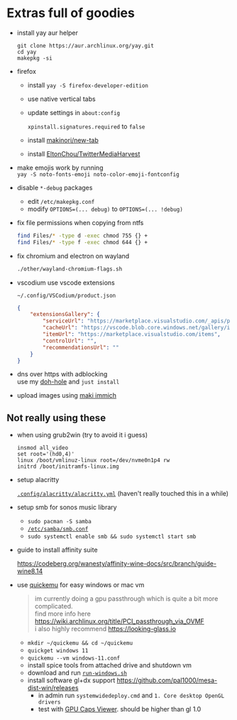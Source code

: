 # Extras full of goodies

-   install yay aur helper

    ```
    git clone https://aur.archlinux.org/yay.git
    cd yay
    makepkg -si
    ```

<!-- -   faster firefox with vertical tabs -->

-   firefox

    <!-- -   install `yay -S hellfire-browser-bin` -->

    <!-- -   install mercury browser<br />
        `yay -S mercury-browser-avx2-bin` -->

    -   install `yay -S firefox-developer-edition`

    <!-- -   install [sideberry](https://addons.mozilla.org/en-US/firefox/addon/sidebery/) extension -->

    -   use native vertical tabs

    -   update settings in `about:config`<br />
        <!-- `toolkit.legacyUserProfileCustomizations.stylesheets` to `true`<br /> -->
        `xpinstall.signatures.required` to `false`

    <!-- -   find profile dir in `about:profiles` and<br />
        `git clone https://github.com/MrOtherGuy/firefox-csshacks.git chrome` -->

    <!-- -   write [`userChrome.css`](https://github.com/makinori/dots/blob/main/other/firefox-userChrome.css) -->

    <!-- -   install [`minimalist-dracula-darker.xpi`](https://github.com/makinori/dots/blob/main/other/minimalist-dracula-darker.xpi) theme<br />
        (modified from [MinimalistFox](https://github.com/canbeardig/MinimalistFox)) -->

    -   install [makinori/new-tab](https://github.com/makinori/new-tab)

    -   install [EltonChou/TwitterMediaHarvest](https://github.com/EltonChou/TwitterMediaHarvest)

-   make emojis work by running<br />
    `yay -S noto-fonts-emoji noto-color-emoji-fontconfig`

-   disable `*-debug` packages

    -   edit `/etc/makepkg.conf`
    -   modify `OPTIONS=(... debug)` to `OPTIONS=(... !debug)`

-   fix file permissions when copying from ntfs

    ```bash
    find Files/* -type d -exec chmod 755 {} +
    find Files/* -type f -exec chmod 644 {} +
    ```

-   fix chromium and electron on wayland

    ```bash
    ./other/wayland-chromium-flags.sh
    ```

-   vscodium use vscode extensions

    `~/.config/VSCodium/product.json`

    ```json
    {
    	"extensionsGallery": {
    		"serviceUrl": "https://marketplace.visualstudio.com/_apis/public/gallery",
    		"cacheUrl": "https://vscode.blob.core.windows.net/gallery/index",
    		"itemUrl": "https://marketplace.visualstudio.com/items",
    		"controlUrl": "",
    		"recommendationsUrl": ""
    	}
    }
    ```

-   dns over https with adblocking<br>
    use my [doh-hole](https://github.com/makinori/doh-hole) and `just install`

-   upload images using [maki immich](https://github.com/makinori/maki-immich)

## Not really using these

-   when using grub2win (try to avoid it i guess)

    ```
    insmod all_video
    set root='(hd0,4)'
    linux /boot/vmlinuz-linux root=/dev/nvme0n1p4 rw
    initrd /boot/initramfs-linux.img
    ```

-   setup alacritty

    [`.config/alacritty/alacritty.yml`](https://raw.githubusercontent.com/makinori/dots/main/.config/alacritty/alacritty.yml) (haven't really touched this in a while)

-   setup smb for sonos music library

    -   `sudo pacman -S samba`
    -   [`/etc/samba/smb.conf`](https://raw.githubusercontent.com/makinori/dots/main/etc/samba/smb.conf)
    -   `sudo systemctl enable smb && sudo systemctl start smb`

-   guide to install affinity suite

    https://codeberg.org/wanesty/affinity-wine-docs/src/branch/guide-wine8.14

-   use [quickemu](https://aur.archlinux.org/packages/quickemu) for easy windows or mac vm

    > im currently doing a gpu passthrough which is quite a bit more complicated.<br>
    > find more info here https://wiki.archlinux.org/title/PCI_passthrough_via_OVMF<br>
    > i also highly recommend https://looking-glass.io

    -   `mkdir ~/quickemu && cd ~/quickemu`
    -   `quickget windows 11`
    -   `quickemu --vm windows-11.conf`
    -   install spice tools from attached drive and shutdown vm
    -   download and run [`run-windows.sh`](https://github.com/makinori/dots/blob/main/other/run-windows.sh)
    -   install software gl+dx support https://github.com/pal1000/mesa-dist-win/releases
        -   in admin run `systemwidedeploy.cmd` and `1. Core desktop OpenGL drivers`
        -   test with [GPU Caps Viewer](https://www.geeks3d.com/dlz/). should be higher than gl 1.0
